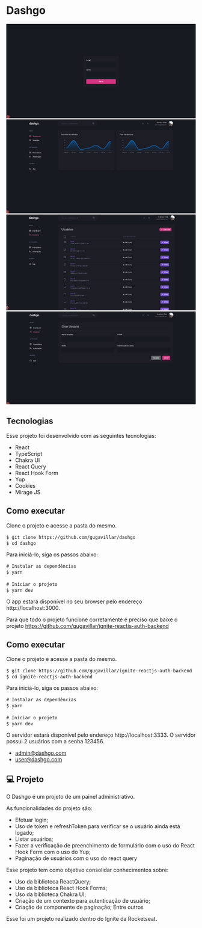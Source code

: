 # Dashgo

![Imagem inicial da aplicação](/public/inicio.png)
![Dashboard da aplicação](/public/dashboard.png)
![Lista de usuários](/public/userlist.png)
![Formulário de usuário](/public/formuser.png)

## Tecnologias

Esse projeto foi desenvolvido com as seguintes tecnologias:

- React
- TypeScript
- Chakra UI
- React Query
- React Hook Form
- Yup
- Cookies
- Mirage JS

## Como executar

Clone o projeto e acesse a pasta do mesmo.

```
$ git clone https://github.com/gugavillar/dashgo
$ cd dashgo
```

Para iniciá-lo, siga os passos abaixo:

```
# Instalar as dependências
$ yarn

# Iniciar o projeto
$ yarn dev
```

O app estará disponível no seu browser pelo endereço http://localhost:3000.

Para que todo o projeto funcione corretamente é preciso que baixe o projeto https://github.com/gugavillar/ignite-reactjs-auth-backend

## Como executar

Clone o projeto e acesse a pasta do mesmo.

```
$ git clone https://github.com/gugavillar/ignite-reactjs-auth-backend
$ cd ignite-reactjs-auth-backend
```

Para iniciá-lo, siga os passos abaixo:

```
# Instalar as dependências
$ yarn

# Iniciar o projeto
$ yarn dev
```

O servidor estará disponível pelo endereço http://localhost:3333. O servidor possui 2 usuários com a senha 123456.

- admin@dashgo.com
- user@dashgo.com

## 💻 Projeto

O Dashgo é um projeto de um painel administrativo.

As funcionalidades do projeto são:

- Efetuar login;
- Uso de token e refreshToken para verificar se o usuário ainda está logado;
- Listar usuários;
- Fazer a verificação de preenchimento de formulário com o uso do React Hook Form com o uso do Yup;
- Paginação de usuários com o uso do react query

Esse projeto tem como objetivo consolidar conhecimentos sobre:

- Uso da biblioteca ReactQuery;
- Uso da biblioteca React Hook Forms;
- Uso da biblioteca Chakra UI;
- Criação de um contexto para autenticação de usuário;
- Criação de componente de paginação;
  Entre outros

Esse foi um projeto realizado dentro do Ignite da Rocketseat.
